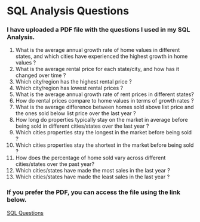 
 # SQL Analysis Questions
 
### I have uploaded a PDF file with the questions I used in my SQL Analysis.

1. What is the average annual growth rate of home values in different states, and which cities 
have experienced the highest growth in home values ?
2. What is the average rental price for each state/city, and how has it changed over time ?
3. Which city/region has the highest rental price ?
4. Which city/region has lowest rental prices ?
5. What is the average annual growth rate of rent prices in different states?
6. How do rental prices compare to home values in terms of growth rates ?
7. What is the average difference between homes sold above list price and the ones sold below list price over the last year ?
8. How long do properties typically stay on the market in average before being sold in 
different cities/states over the last year ?
9. Which cities properties stay the longest in the market before being sold ?
10. Which cities properties stay the shortest in the market before being sold ?
11. How does the percentage of home sold vary across different cities/states over the past year?
12. Which cities/states have made the most sales in the last year ?
13. Which cities/states have made the least sales in the last year ?

### If you prefer the PDF, you can access the file using the link below.

 [SQL Questions](https://drive.google.com/file/d/1Nyw70J2QqBf7TZdk--Jdb7vtsvCR4S3P/view?usp=sharing)

